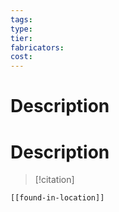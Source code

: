 ```yaml
---
tags:
type:
tier:
fabricators:
cost:
---
```

# Description

# Description
> [!citation]
>
```meta-bind-embed
[[found-in-location]]
```